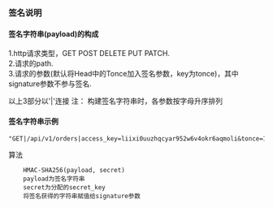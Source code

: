 ### 签名说明
#### 签名字符串(payload)的构成
1.http请求类型，GET POST DELETE PUT PATCH.  
2.请求的path.  
3.请求的参数(默认将Head中的Tonce加入签名参数，key为tonce)，其中signature参数不参与签名.  

以上3部分以'|'连接
注： 构建签名字符串时，各参数按字母升序排列
#### 签名字符串示例 

```
"GET|/api/v1/orders|access_key=liixi0uuzhqcyar952w6v4okr6aqmoli&tonce=1540539254"
```

算法

```
	HMAC-SHA256(payload, secret)
	payload为签名字符串
	secret为分配的secret_key
	将签名获得的字符串赋值给signature参数
```
